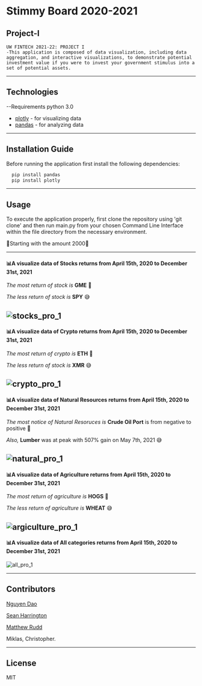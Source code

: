 # Stimmy Board 2020-2021
## Project-I
	UW FINTECH 2021-22: PROJECT I
	-This application is composed of data visualization, including data aggregation, and interactive visualizations, to demonstrate potential investment value if you were to invest your government stimulus into a set of potential assets.
---

## Technologies
--Requirements
python 3.0

- [plotly](https://pypi.org/project/plotly/) - for visualizing data
- [pandas](https://pypi.org/project/pandas/) - for analyzing data 

---

## Installation Guide

Before running the application first install the following dependencies:

```python
  pip install pandas
  pip install plotly 

```
---
## Usage
To execute the application properly, first clone the repository using 'git clone' and then run main.py from your chosen Command Line Interface within the file directory from the necessary environment. 

:atm:Starting with the amount 2000:atm:

---

#### :bar_chart:A visualize data of Stocks returns from April 15th, 2020 to December 31st, 2021

*The most return of stock is* **GME** :star_struck:

*The less return of stock is* **SPY** :sweat_smile:

![stocks_pro_1](https://user-images.githubusercontent.com/94591580/151680757-3535ac1c-d4b6-4b34-8a9a-9cc395199127.png)
---

#### :bar_chart:A visualize data of Crypto returns from April 15th, 2020 to December 31st, 2021

*The most return of crypto is* **ETH** :star_struck:

*The less return of stock is* **XMR** :sweat_smile:

![crypto_pro_1](https://user-images.githubusercontent.com/94591580/151681016-5ea3000e-a84d-444a-8f0a-f66884553ddf.png)
---

#### :bar_chart:A visualize data of  Natural Resources returns  from April 15th, 2020 to December 31st, 2021

*The most notice of Natural Resoruces is* **Crude Oil Port** is from negative to positive :star_struck:

*Also,* **Lumber** was at peak with 507% gain on May 7th, 2021  :sweat_smile:

![natural_pro_1](https://user-images.githubusercontent.com/94591580/151682718-32d947df-cbae-48ee-b6ca-71a22656d72e.png)
---

#### :bar_chart:A visualize data of Agriculture returns  from April 15th, 2020 to December 31st, 2021

*The most return of agriculture is* **HOGS** :star_struck:

*The less return of agriculture is* **WHEAT** :sweat_smile:

![argiculture_pro_1](https://user-images.githubusercontent.com/94591580/151681289-6edcf867-13f4-4ae1-8f34-10dbe6dd08cd.png)
---

#### :bar_chart:A visualize data of All categories returns  from April 15th, 2020 to December 31st, 2021

![all_pro_1](https://user-images.githubusercontent.com/94591580/151682728-227fd38f-ca79-4c67-91c3-6c5606cd1537.png)

---


## Contributors

[Nguyen Dao](https://www.linkedin.com/in/nguyen-dao-a55669215/)

[Sean Harrington](https://www.linkedin.com/in/sean-harrington16/)

[Matthew Rudd](https://www.linkedin.com/in/matthewp-rudd/)

Miklas, Christopher. 


---

## License

MIT
